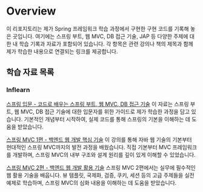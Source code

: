 # Overview

이 리포지토리는 제가 Spring 프레임워크 학습 과정에서 구현한 구현 코드를 기록해 놓은 곳입니다. 여기에는 스프링 부트, 웹 MVC, DB 접근 기술, JAP 등 다양한 주제에 대한 내 학습 기록과 자료가 포함되어 있습니다.
각 항목은 관련 강의나 책의 제목과 함께 제가 학습한 내용으로 연결되는 링크를 제공합니다.

## 학습 자료 목록

### Inflearn

[스프링 입문 - 코드로 배우는 스프링 부트, 웹 MVC, DB 접근 기술](https://github.com/swhyeon98/spring-study-records/tree/main/inflearn/spring-intro-boot-web-mvc-db)
이 자료는 스프링 부트, 웹 MVC, DB 접근 기술에 대한 입문자를 위한 가이드로 제가 학습한 과정을 담고 있습니다. 기본적인 개념부터 시작하여, 실제 코드를 통해 스프링의 기본을 이해하는 데 도움을 받았습니다.

[스프링 MVC 1편 - 백엔드 웹 개발 핵심 기술](https://github.com/swhyeon98/spring-study-records/tree/main/inflearn/spring-mvc1-web-core-tech)
이 강의를 통해 자바 웹 기술의 기본부터 현대적인 스프링 MVC까지의 발전 과정을 배웠습니다. 직접 기본부터 MVC 프레임워크를 개발하며, 스프링 MVC의 내부 구조와 설계 원리를 깊이 있게 이해할 수 있었습니다.

[스프링 MVC 2편 - 백엔드 웹 개발 활용 기술](https://github.com/swhyeon98/spring-study-records/tree/main/inflearn/spring-mvc2-web-util-tech)
스프링 MVC 2편에서는 실무에 필수적인 웹 활용 기술을 배웁니다. 뷰 템플릿, 국제화, 검증, 쿠키, 세션 등의 고급 주제들을 실전 예제로 학습하며, 스프링 MVC의 심화 내용을 이해하는 데 도움을 받았습니다.
